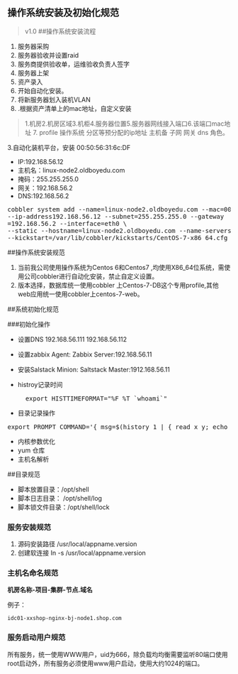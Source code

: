 ## 操作系统安装及初始化规范
>    v1.0
##操作系统安装流程
1. 服务器采购
2. 服务器验收并设置raid
3. 服务商提供验收单，运维验收负责人签字
4. 服务器上架
5. 资产录入
6. 开始自动化安装。
7. 将新服务器划入装机VLAN
8. .根据资产清单上的mac地址，自定义安装
>1.机房2.机房区域3.机柜4.服务器位置5.服务器网线接入端口6.该端口mac地址	7. profile 操作系统 分区等预分配的ip地址 主机备 子网 网关 dns 角色。


3.自动化装机平台，安装 00:50:56:31:6c:DF

* IP:192.168.56.12
* 主机名：linux-node2.oldboyedu.com
* 掩码：255.255.255.0
* 网关：192.168.56.2
* DNS:192.168.56.2

<pre>
cobbler system add --name=linux-node2.oldboyedu.com --mac=00:50:56:31:6c:DF --profile=CentOS-7-x86_64 \
--ip-address192.168.56.12 --subnet=255.255.255.0 --gateway
=192.168.56.2 --interface=eth0 \
--static --hostname=linux-node2.oldboyedu.com --name-servers="192.168.56.2" \
--kickstart=/var/lib/cobbler/kickstarts/CentOS-7-x86_64.cfg
</pre>

##操作系统安装规范

1. 当前我公司使用操作系统为Centos 6和Centos7 ,均使用X86_64位系统，需使用公司cobbler进行自动化安装，禁止自定义设置。
2. 版本选择，数据库统一使用cobbler 上Centos-7-DB这个专用profile,其他web应用统一使用cobbler上centos-7-web。

##系统初始化规范

###初始化操作

* 设置DNS 192.168.56.111 192.168.56.112
* 设置zabbix Agent: Zabbix Server:192.168.56.11
* 安装Salstack Minion: Saltstack Master:1912.168.56.11
* histroy记录时间	
  <PRE>
    export HISTTIMEFORMAT="%F %T `whoami`"
  </PRE>

* 目录记录操作
<PRE>
export PROMPT_COMMAND='{ msg=$(history 1 | { read x y; echo $y; });logger "[euid=$(whoami)]":$(who am i):[`pwd`]"$msg"; }'
</PRE>
* 内核参数优化
* yum 仓库
* 主机名解析

##目录规范

* 脚本放置目录：/opt/shell
* 脚本日志目录： /opt/shell/log
* 脚本锁文件目录：/opt/shell/lock

### 服务安装规范

1. 源码安装路径 /usr/local/appname.version
2. 创建软连接 In -s /usr/local/appname.version

### 主机名命名规范
  
   **机房名称-项目-集群-节点.域名**

例子：

	idc01-xxshop-nginx-bj-node1.shop.com
### 服务启动用户规范

所有服务，统一使用WWW用户，uid为666，除负载均均衡需要监听80端口使用root启动外，所有服务必须使用www用户启动，使用大约1024的端口。
